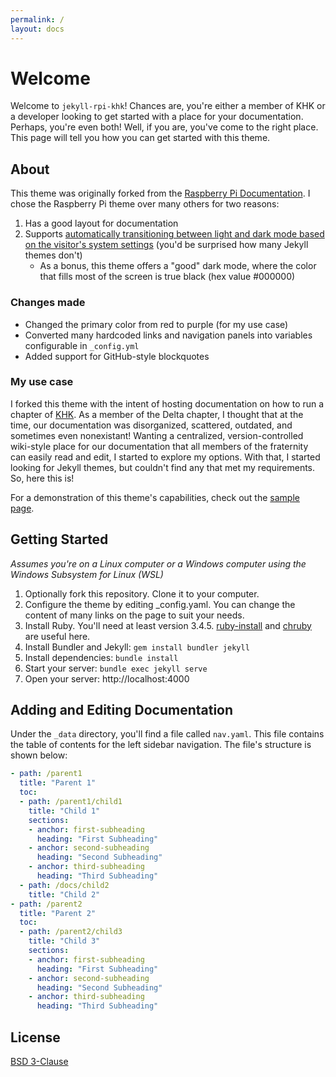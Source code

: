 ```yaml
---
permalink: /
layout: docs
---
```


# Welcome
Welcome to `jekyll-rpi-khk`! Chances are, you're either a member of KHK or a developer looking to get started with a place for your documentation. Perhaps, you're even both! Well, if you are, you've come to the right place. This page will tell you how you can get started with this theme.

## About
This theme was originally forked from the [Raspberry Pi Documentation](https://github.com/raspberrypi/documentation/). I chose the Raspberry Pi theme over many others for two reasons:
1. Has a good layout for documentation
2. Supports <ins>automatically transitioning between light and dark mode based on the visitor's system settings</ins> (you'd be surprised how many Jekyll themes don't)
   - As a bonus, this theme offers a "good" dark mode, where the color that fills most of the screen is true black (hex value #000000)

### Changes made
- Changed the primary color from red to purple (for my use case)
- Converted many hardcoded links and navigation panels into variables configurable in `_config.yml`
- Added support for GitHub-style blockquotes

### My use case
I forked this theme with the intent of hosting documentation on how to run a chapter of [KHK](https://khk.org/). As a member of the Delta chapter, I thought that at the time, our documentation was disorganized, scattered, outdated, and sometimes even nonexistant! Wanting a centralized, version-controlled wiki-style place for our documentation that all members of the fraternity can easily read and edit, I started to explore my options. With that, I started looking for Jekyll themes, but couldn't find any that met my requirements. So, here this is!

For a demonstration of this theme's capabilities, check out the [sample page](pages/sample-page).

## Getting Started
*Assumes you're on a Linux computer or a Windows computer using the Windows Subsystem for Linux (WSL)*
1. Optionally fork this repository. Clone it to your computer.
2. Configure the theme by editing _config.yaml. You can change the content of many links on the page to suit your needs.
3. Install Ruby. You'll need at least version 3.4.5. [ruby-install](https://github.com/postmodern/ruby-install) and [chruby](https://github.com/postmodern/chruby) are useful here.
4. Install Bundler and Jekyll: `gem install bundler jekyll`
5. Install dependencies: `bundle install`
6. Start your server: `bundle exec jekyll serve`
7. Open your server: http://localhost:4000

## Adding and Editing Documentation
Under the `_data` directory, you'll find a file called `nav.yaml`. This file contains the table of contents for the left sidebar navigation. The file's structure is shown below:
```yaml
- path: /parent1
  title: "Parent 1"
  toc:
  - path: /parent1/child1
    title: "Child 1"
    sections:
    - anchor: first-subheading
      heading: "First Subheading"
    - anchor: second-subheading
      heading: "Second Subheading"
    - anchor: third-subheading
      heading: "Third Subheading"
  - path: /docs/child2
    title: "Child 2"
- path: /parent2
  title: "Parent 2"
  toc:
  - path: /parent2/child3
    title: "Child 3"
    sections:
    - anchor: first-subheading
      heading: "First Subheading"
    - anchor: second-subheading
      heading: "Second Subheading"
    - anchor: third-subheading
      heading: "Third Subheading"
```

## License
[BSD 3-Clause](https://opensource.org/licenses/BSD-3-Clause)
